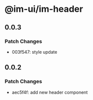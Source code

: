 # @im-ui/im-header

## 0.0.3

### Patch Changes

- 003f547: style update

## 0.0.2

### Patch Changes

- aec5f4f: add new header component
